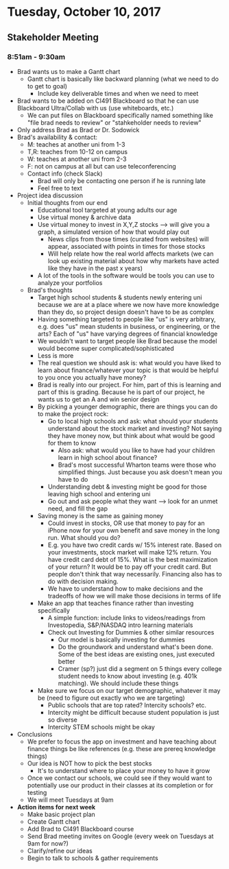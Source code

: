 # Tuesday, October 10, 2017

## Stakeholder Meeting
### 8:51am - 9:30am

* Brad wants us to make a Gantt chart
  * Gantt chart is basically like backward planning (what we need to do to get to goal)
    * Include key deliverable times and when we need to meet
* Brad wants to be added on CI491 Blackboard so that he can use Blackboard Ultra/Collab with us (use whiteboards, etc.)
  * We can put files on Blackboard specifically named something like "file brad needs to review" or "stahkeholder needs to review"
* Only address Brad as Brad or Dr. Sodowick
* Brad's availability & contact:
  * M: teaches at another uni from 1-3
  * T,R: teaches from 10-12 on campus
  * W: teaches at another uni from 2-3
  * F: not on campus at all but can use teleconferencing
  * Contact info (check Slack)
    * Brad will only be contacting one person if he is running late
    * Feel free to text
* Project idea discussion
  * Initial thoughts from our end
    * Educational tool targeted at young adults our age
    * Use virtual money & archive data
    * Use virtual money to invest in X,Y,Z stocks --> will give you a graph, a simulated version of how that would play out
      * News clips from those times (curated from websites) will appear, associated with points in times for those stocks
      * Will help relate how the real world affects markets (we can look up existing material about how why markets have acted like they have in the past x years)
    * A lot of the tools in the software would be tools you can use to analyze your portfolios
  * Brad's thoughts
    * Target high school students & students newly entering uni because we are at a place where we now have more knowledge than they do, so project design doesn't have to be as complex
    * Having something targeted to people like "us" is very arbitrary, e.g. does "us" mean students in business, or engineering, or the arts? Each of "us" have varying degrees of financial knowledge
    * We wouldn't want to target people like Brad because the model would become super complicated/sophisticated
    * Less is more
    * The real question we should ask is: what would you have liked to learn about finance/whatever your topic is that would be helpful to you once you actually have money?
    * Brad is really into our project. For him, part of this is learning and part of this is grading. Because he is part of our project, he wants us to get an A and win senior design
    * By picking a younger demographic, there are things you can do to make the project rock:
      * Go to local high schools and ask: what should your students understand about the stock market and investing? Not saying they have money now, but think about what would be good for them to know
        * Also ask: what would you like to have had your children learn in high school about finance?
        * Brad's most successful Wharton teams were those who simplified things. Just because you ask doesn't mean you have to do
      * Understanding debt & investing might be good for those leaving high school and entering uni
      * Go out and ask people what they want --> look for an unmet need, and fill the gap
    * Saving money is the same as gaining money
      * Could invest in stocks, OR use that money to pay for an iPhone now for your own benefit and save money in the long run. What should you do?
      * E.g. you have two credit cards w/ 15% interest rate. Based on your investments, stock market will make 12% return. You have credit card debt of 15%. What is the best maximization of your return? It would be to pay off your credit card. But people don't think that way necessarily. Financing also has to do with decision making.
      * We have to understand how to make decisions and the tradeoffs of how we will make those decisions in terms of life
    * Make an app that teaches finance rather than investing specifically
      * A simple function: include links to videos/readings from Investopedia, S&P/NASDAQ intro learning materials
      * Check out Investing for Dummies & other similar resources
        * Our model is basically investing for dummies
        * Do the groundwork and understand what's been done. Some of the best ideas are existing ones, just executed better
        * Cramer (sp?) just did a segment on 5 things every college student needs to know about investing (e.g. 401k matching). We should include these things
    * Make sure we focus on our target demographic, whatever it may be (need to figure out exactly who we are targeting)
      * Public schools that are top rated? Intercity schools? etc.
      * Intercity might be difficult because student population is just so diverse
      * Intercity STEM schools might be okay
* Conclusions
  * We prefer to focus the app on investment and have teaching about finance things be like references (e.g. these are prereq knowledge things)
  * Our idea is NOT how to pick the best stocks
    * It's to understand where to place your money to have it grow
  * Once we contact our schools, we could see if they would want to potentially use our product in their classes at its completion or for testing
  * We will meet Tuesdays at 9am
* **Action items for next week**
  * Make basic project plan
  * Create Gantt chart
  * Add Brad to CI491 Blackboard course
  * Send Brad meeting invites on Google (every week on Tuesdays at 9am for now?)
  * Clarify/refine our ideas
  * Begin to talk to schools & gather requirements

